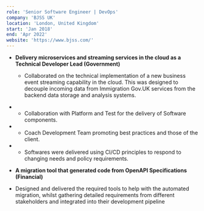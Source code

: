```yaml
---
role: 'Senior Software Engineer | DevOps'
company: 'BJSS UK'
location: 'London, United Kingdom'
start: 'Jan 2018'
end: 'Apr 2022'
website: 'https://www.bjss.com/'
---
```


* **Delivery microservices and streaming services in the cloud as a Technical Developer Lead (Government)​**

  - Collaborated on the technical implementation of a new business event streaming capability in the cloud. This was designed to decouple incoming data from Immigration Gov.UK services from the backend data storage and analysis systems.​
- - Collaboration with Platform and Test for the delivery of Software components. ​
- - Coach Development Team promoting best practices and those of the client.​
- - Softwares were delivered using CI/CD principles to respond to changing needs and policy requirements.​

* **A migration tool that generated code from OpenAPI Specifications (Financial)​**

- Designed and delivered the required tools to help with the automated migration, whilst gathering detailed requirements from different stakeholders and integrated into their development pipeline​
